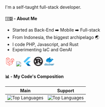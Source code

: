 I'm a self-taught full-stack developer.

#### 🇮🇩 - About Me

- Started as Back-End ➡️ Mobile ➡️ Full-stack
- From Indonesia, the biggest archipelago 🌏
- I code PHP, Javascript, and Rust
- Experimenting IaC and GenAI

<code><img width="32" src="https://raw.githubusercontent.com/github/explore/56a826d05cf762b2b50ecbe7d492a839b04f3fbf/topics/laravel/laravel.png"/></code>
<code><img width="32" src="https://camo.githubusercontent.com/f9e0c6f8571a04d30382d14f47fc110badd1a3f136b530902ef28995ae4bd50a/68747470733a2f2f7675656a732e6f72672f696d616765732f6c6f676f2e706e67"/></code>
<code><img width="32" src="https://raw.githubusercontent.com/github/explore/cebd63002168a05a6a642f309227eefeccd92950/topics/flutter/flutter.png"/></code>
<code><img width="32" src="https://raw.githubusercontent.com/github/explore/80688e429a7d4ef2fca1e82350fe8e3517d3494d/topics/rust/rust.png"/></code>
<code><img width="32" src="https://raw.githubusercontent.com/github/explore/80688e429a7d4ef2fca1e82350fe8e3517d3494d/topics/docker/docker.png"/></code>

#### 📊 - My Code's Composition

| Main | Support |
| --- | --- |
| ![Top Languages](https://github-readme-mdt.vercel.app/api/top-langs/?username=addeeandra&hide_progress=false&hide=javascript,typescript,blade,css,scss,html,c%2B%2B,dockerfile,shell,pug&theme=transparent&hide_border=true&langs_count=8&layout=pie) | ![Top Languages](https://github-readme-mdt.vercel.app/api/top-langs/?username=addeeandra&hide_progress=false&hide=javascript,scss,php,java,python,dart,pug,nix,kotlin,rust,vue&theme=transparent&hide_border=true&langs_count=8&layout=pie) |


